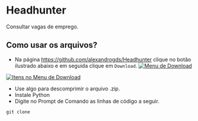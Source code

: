 # Headhunter
Consultar vagas de emprego.
## Como usar os arquivos?
 - Na página https://github.com/alexandrogds/Headhunter clique no botão ilustrado abaixo e em seguida clique em `Download`.
[![Menu de Download](https://i.postimg.cc/s25Pys37/Capturar.png)](https://postimg.cc/7CYJnvGZ)

[![Itens no Menu de Download](https://i.postimg.cc/0Q8SsSW1/Capt2urar.png)](https://postimg.cc/KKHj71h0)
 - Use algo para descomprimir o arquivo .zip.
 - Instale Python
 - Digite no Prompt de Comando as linhas de código a seguir.
```
git clone 
```
